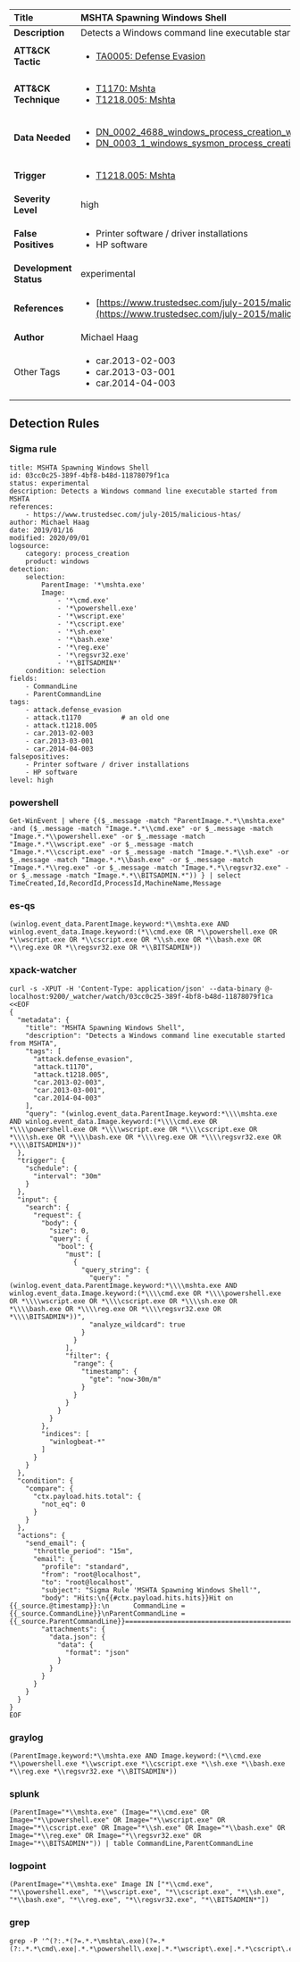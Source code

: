 | Title                    | MSHTA Spawning Windows Shell       |
|:-------------------------|:------------------|
| **Description**          | Detects a Windows command line executable started from MSHTA |
| **ATT&amp;CK Tactic**    |  <ul><li>[TA0005: Defense Evasion](https://attack.mitre.org/tactics/TA0005)</li></ul>  |
| **ATT&amp;CK Technique** | <ul><li>[T1170: Mshta](https://attack.mitre.org/techniques/T1170)</li><li>[T1218.005: Mshta](https://attack.mitre.org/techniques/T1218/005)</li></ul>  |
| **Data Needed**          | <ul><li>[DN_0002_4688_windows_process_creation_with_commandline](../Data_Needed/DN_0002_4688_windows_process_creation_with_commandline.md)</li><li>[DN_0003_1_windows_sysmon_process_creation](../Data_Needed/DN_0003_1_windows_sysmon_process_creation.md)</li></ul>  |
| **Trigger**              | <ul><li>[T1218.005: Mshta](../Triggers/T1218.005.md)</li></ul>  |
| **Severity Level**       | high |
| **False Positives**      | <ul><li>Printer software / driver installations</li><li>HP software</li></ul>  |
| **Development Status**   | experimental |
| **References**           | <ul><li>[https://www.trustedsec.com/july-2015/malicious-htas/](https://www.trustedsec.com/july-2015/malicious-htas/)</li></ul>  |
| **Author**               | Michael Haag |
| Other Tags           | <ul><li>car.2013-02-003</li><li>car.2013-03-001</li><li>car.2014-04-003</li></ul> | 

## Detection Rules

### Sigma rule

```
title: MSHTA Spawning Windows Shell
id: 03cc0c25-389f-4bf8-b48d-11878079f1ca
status: experimental
description: Detects a Windows command line executable started from MSHTA
references:
    - https://www.trustedsec.com/july-2015/malicious-htas/
author: Michael Haag
date: 2019/01/16
modified: 2020/09/01
logsource:
    category: process_creation
    product: windows
detection:
    selection:
        ParentImage: '*\mshta.exe'
        Image:
            - '*\cmd.exe'
            - '*\powershell.exe'
            - '*\wscript.exe'
            - '*\cscript.exe'
            - '*\sh.exe'
            - '*\bash.exe'
            - '*\reg.exe'
            - '*\regsvr32.exe'
            - '*\BITSADMIN*'
    condition: selection
fields:
    - CommandLine
    - ParentCommandLine
tags:
    - attack.defense_evasion
    - attack.t1170          # an old one
    - attack.t1218.005
    - car.2013-02-003
    - car.2013-03-001
    - car.2014-04-003
falsepositives:
    - Printer software / driver installations
    - HP software
level: high

```





### powershell
    
```
Get-WinEvent | where {($_.message -match "ParentImage.*.*\\mshta.exe" -and ($_.message -match "Image.*.*\\cmd.exe" -or $_.message -match "Image.*.*\\powershell.exe" -or $_.message -match "Image.*.*\\wscript.exe" -or $_.message -match "Image.*.*\\cscript.exe" -or $_.message -match "Image.*.*\\sh.exe" -or $_.message -match "Image.*.*\\bash.exe" -or $_.message -match "Image.*.*\\reg.exe" -or $_.message -match "Image.*.*\\regsvr32.exe" -or $_.message -match "Image.*.*\\BITSADMIN.*")) } | select TimeCreated,Id,RecordId,ProcessId,MachineName,Message
```


### es-qs
    
```
(winlog.event_data.ParentImage.keyword:*\\mshta.exe AND winlog.event_data.Image.keyword:(*\\cmd.exe OR *\\powershell.exe OR *\\wscript.exe OR *\\cscript.exe OR *\\sh.exe OR *\\bash.exe OR *\\reg.exe OR *\\regsvr32.exe OR *\\BITSADMIN*))
```


### xpack-watcher
    
```
curl -s -XPUT -H 'Content-Type: application/json' --data-binary @- localhost:9200/_watcher/watch/03cc0c25-389f-4bf8-b48d-11878079f1ca <<EOF
{
  "metadata": {
    "title": "MSHTA Spawning Windows Shell",
    "description": "Detects a Windows command line executable started from MSHTA",
    "tags": [
      "attack.defense_evasion",
      "attack.t1170",
      "attack.t1218.005",
      "car.2013-02-003",
      "car.2013-03-001",
      "car.2014-04-003"
    ],
    "query": "(winlog.event_data.ParentImage.keyword:*\\\\mshta.exe AND winlog.event_data.Image.keyword:(*\\\\cmd.exe OR *\\\\powershell.exe OR *\\\\wscript.exe OR *\\\\cscript.exe OR *\\\\sh.exe OR *\\\\bash.exe OR *\\\\reg.exe OR *\\\\regsvr32.exe OR *\\\\BITSADMIN*))"
  },
  "trigger": {
    "schedule": {
      "interval": "30m"
    }
  },
  "input": {
    "search": {
      "request": {
        "body": {
          "size": 0,
          "query": {
            "bool": {
              "must": [
                {
                  "query_string": {
                    "query": "(winlog.event_data.ParentImage.keyword:*\\\\mshta.exe AND winlog.event_data.Image.keyword:(*\\\\cmd.exe OR *\\\\powershell.exe OR *\\\\wscript.exe OR *\\\\cscript.exe OR *\\\\sh.exe OR *\\\\bash.exe OR *\\\\reg.exe OR *\\\\regsvr32.exe OR *\\\\BITSADMIN*))",
                    "analyze_wildcard": true
                  }
                }
              ],
              "filter": {
                "range": {
                  "timestamp": {
                    "gte": "now-30m/m"
                  }
                }
              }
            }
          }
        },
        "indices": [
          "winlogbeat-*"
        ]
      }
    }
  },
  "condition": {
    "compare": {
      "ctx.payload.hits.total": {
        "not_eq": 0
      }
    }
  },
  "actions": {
    "send_email": {
      "throttle_period": "15m",
      "email": {
        "profile": "standard",
        "from": "root@localhost",
        "to": "root@localhost",
        "subject": "Sigma Rule 'MSHTA Spawning Windows Shell'",
        "body": "Hits:\n{{#ctx.payload.hits.hits}}Hit on {{_source.@timestamp}}:\n      CommandLine = {{_source.CommandLine}}\nParentCommandLine = {{_source.ParentCommandLine}}================================================================================\n{{/ctx.payload.hits.hits}}",
        "attachments": {
          "data.json": {
            "data": {
              "format": "json"
            }
          }
        }
      }
    }
  }
}
EOF

```


### graylog
    
```
(ParentImage.keyword:*\\mshta.exe AND Image.keyword:(*\\cmd.exe *\\powershell.exe *\\wscript.exe *\\cscript.exe *\\sh.exe *\\bash.exe *\\reg.exe *\\regsvr32.exe *\\BITSADMIN*))
```


### splunk
    
```
(ParentImage="*\\mshta.exe" (Image="*\\cmd.exe" OR Image="*\\powershell.exe" OR Image="*\\wscript.exe" OR Image="*\\cscript.exe" OR Image="*\\sh.exe" OR Image="*\\bash.exe" OR Image="*\\reg.exe" OR Image="*\\regsvr32.exe" OR Image="*\\BITSADMIN*")) | table CommandLine,ParentCommandLine
```


### logpoint
    
```
(ParentImage="*\\mshta.exe" Image IN ["*\\cmd.exe", "*\\powershell.exe", "*\\wscript.exe", "*\\cscript.exe", "*\\sh.exe", "*\\bash.exe", "*\\reg.exe", "*\\regsvr32.exe", "*\\BITSADMIN*"])
```


### grep
    
```
grep -P '^(?:.*(?=.*.*\mshta\.exe)(?=.*(?:.*.*\cmd\.exe|.*.*\powershell\.exe|.*.*\wscript\.exe|.*.*\cscript\.exe|.*.*\sh\.exe|.*.*\bash\.exe|.*.*\reg\.exe|.*.*\regsvr32\.exe|.*.*\BITSADMIN.*)))'
```



